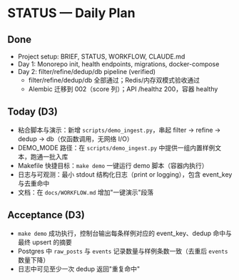 # STATUS — Daily Plan

## Done

- Project setup: BRIEF, STATUS, WORKFLOW, CLAUDE.md
- Day 1: Monorepo init, health endpoints, migrations, docker-compose
- Day 2: filter/refine/dedup/db pipeline (verified)
  - filter/refine/dedup/db 全部通过；Redis/内存双模式验收通过
  - Alembic 迁移到 002（score 列）；API /healthz 200，容器 healthy

## Today (D3)

- 粘合脚本与演示：新增 `scripts/demo_ingest.py`，串起 filter → refine → dedup → db（仅函数调用，无网络 I/O）
- DEMO_MODE 路径：在 `scripts/demo_ingest.py` 中提供一组内置样例文本，跑通一批入库
- Makefile 快捷目标：`make demo` 一键运行 demo 脚本（容器内执行）
- 日志与可观测：最小 stdout 结构化日志（print or logging），包含 event_key 与去重命中
- 文档：在 `docs/WORKFLOW.md` 增加"一键演示"段落

## Acceptance (D3)

- `make demo` 成功执行，控制台输出每条样例对应的 event_key、dedup 命中与最终 upsert 的摘要
- Postgres 中 `raw_posts` 与 `events` 记录数量与样例条数一致（去重后 `events` 数量下降）
- 日志中可见至少一次 dedup 返回"重复命中"
